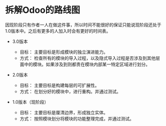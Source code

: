 # 拆解Odoo的路线图

因现阶段只有作者一人在做这件事，所以时间不能很好的保证只能说现阶段还处于1.0版本中。之后有更多的人加入时会有更好的时间表。

- 3.0版本

  - 目标：
主要目标是形成模块的独立演进能力。
  - 方式：
检查所有的模块的导入过程，以及隐式导入过程是否涉及到其他层面中的模块。如果涉及到则都贵在模块内部某一特定区域进行划分。

- 2.0版本

  - 目标：
主要目标是构建每层的可扩展性。
  - 方式：
在划分好的模块中，进行重构。并通过测试。

- 1.0版本（现阶段）

  - 目标：
主要目标是厘清边界，形成独立实体。
  - 方式：
按照模块划分将模块的功能整理完成，并通过测试。
